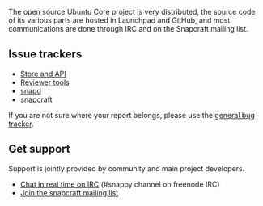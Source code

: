 The open source Ubuntu Core project is very distributed, the source code of its various parts are hosted in Launchpad and GitHub, and most communications are done through IRC and on the Snapcraft mailing list.

<h2 id="heading--issue-trackers">Issue trackers</h2>

-   [Store and API](https://bugs.launchpad.net/snapstore)
-   [Reviewer tools](https://bugs.launchpad.net/click-reviewers-tools)
-   [snapd](https://bugs.launchpad.net/snapd)
-   [snapcraft](https://bugs.launchpad.net/snapcraft)

If you are not sure where your report belongs, please use the [general bug tracker](https://bugs.launchpad.net/snappy).

<h2 id="heading--get-support">Get support</h2>

Support is jointly provided by community and main project developers.

-   [Chat in real time on IRC](https://webchat.freenode.net/?channels=snappy) (#snappy channel on freenode IRC)
-   [Join the snapcraft mailing list](https://lists.ubuntu.com/mailman/listinfo/snapcraft)
